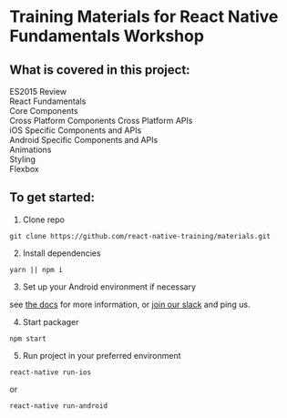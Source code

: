 # Training Materials for React Native Fundamentals Workshop

## What is covered in this project:

ES2015 Review   
React Fundamentals   
Core Components   
Cross Platform Components
Cross Platform APIs   
iOS Specific Components and APIs   
Android Specific Components and APIs   
Animations   
Styling   
Flexbox   
   

## To get started:

1. Clone repo   
```
git clone https://github.com/react-native-training/materials.git
```

2. Install dependencies   
```
yarn || npm i
```

3. Set up your Android environment if necessary  

see [the docs](https://facebook.github.io/react-native/docs/getting-started.html) for more information, or [join our slack](https://reactnativetraining.herokuapp.com/) and ping us. 

4. Start packager   
```
npm start
```

5. Run project in your preferred environment   
```
react-native run-ios
```
or   
```
react-native run-android
```


